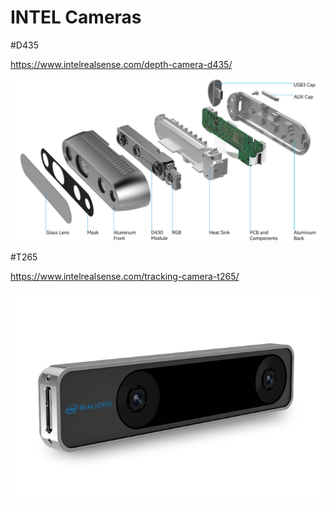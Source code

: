 # INTEL Cameras

#D435

https://www.intelrealsense.com/depth-camera-d435/

![Alt text](../images/cameras/depth-camera-d435_details.jpg?raw=true)

#T265

https://www.intelrealsense.com/tracking-camera-t265/

![Alt text](../images/cameras/T265.png?raw=true)
